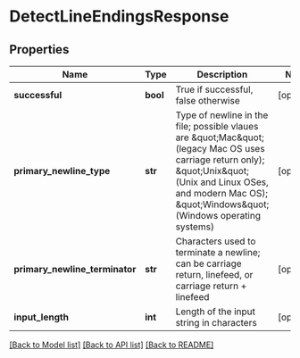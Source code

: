 # DetectLineEndingsResponse

## Properties
Name | Type | Description | Notes
------------ | ------------- | ------------- | -------------
**successful** | **bool** | True if successful, false otherwise | [optional] 
**primary_newline_type** | **str** | Type of newline in the file; possible vlaues are \&quot;Mac\&quot; (legacy Mac OS uses carriage return only); \&quot;Unix\&quot; (Unix and Linux OSes, and modern Mac OS); \&quot;Windows\&quot; (Windows operating systems) | [optional] 
**primary_newline_terminator** | **str** | Characters used to terminate a newline; can be carriage return, linefeed, or carriage return + linefeed | [optional] 
**input_length** | **int** | Length of the input string in characters | [optional] 

[[Back to Model list]](../README.md#documentation-for-models) [[Back to API list]](../README.md#documentation-for-api-endpoints) [[Back to README]](../README.md)


